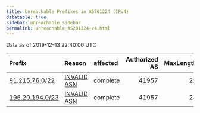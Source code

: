 ```yaml
---
title: Unreachable Prefixes in AS201224 (IPv4)
datatable: true
sidebar: unreachable_sidebar
permalink: unreachable_AS201224-v4.html
---
```


Data as of 2019-12-13 22:40:00 UTC


<div class="datatable-begin"></div>

| Prefix                                                   | Reason                                                                                                  | affected   |   Authorized AS |   MaxLength | Anchor                                         |   unreachable /24s |
|:---------------------------------------------------------|:--------------------------------------------------------------------------------------------------------|:-----------|----------------:|------------:|:-----------------------------------------------|-------------------:|
| [91.215.76.0/22](https://stat.ripe.net/91.215.76.0/22)   | [INVALID ASN](https://rpki-validator.ripe.net/announcement-preview?asn=AS201224&prefix=91.215.76.0/22)  | complete   |           41957 |          22 | [RIPE](unreachable_RIPE_NCC_RPKI_Root-v4.html) |                  4 |
| [195.20.194.0/23](https://stat.ripe.net/195.20.194.0/23) | [INVALID ASN](https://rpki-validator.ripe.net/announcement-preview?asn=AS201224&prefix=195.20.194.0/23) | complete   |           41957 |          23 | [RIPE](unreachable_RIPE_NCC_RPKI_Root-v4.html) |                  2 |

<div class="datatable-end"></div>